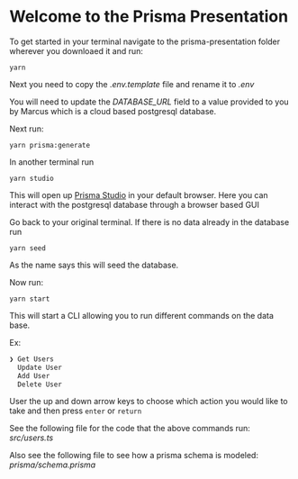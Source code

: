 

# Welcome to the Prisma Presentation

To get started in your terminal navigate to the prisma-presentation folder wherever you downloaed it and run:

`yarn`

Next you need to copy the .*env.template* file and rename it to *.env*

You will need to update the *DATABASE_URL* field to a value provided to you by Marcus which is a cloud based postgresql database.

Next run:

`yarn prisma:generate`

In another terminal run

`yarn studio`

This will open up <a href="https://www.prisma.io/studio" target="_blank">Prisma Studio</a> in your default browser. Here you can interact with the postgresql database through a browser based GUI

Go back to your original terminal. If there is no data already in the database  run

`yarn seed`

As the name says this will seed the database.

Now run:

`yarn start`

This will start a CLI allowing you to run different commands on the data base.

Ex:
```javascript
❯ Get Users
  Update User
  Add User
  Delete User
```
User the up and down arrow keys to choose which action you would like to take and then press `enter` or `return`


See the following file for the code that the above commands run:
*src/users.ts*

Also see the following file to see how a prisma schema is modeled: *prisma/schema.prisma*